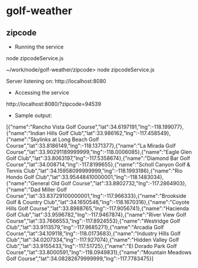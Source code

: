 # golf-weather

## zipcode
* Running the service

node zipcodeService.js

~/work/node/golf-weather/zipcode> node zipcodeService.js

Server listening on: http://localhost:8080

* Accessing the service

http://localhost:8080/?zipcode=94539

* Sample output:

[{"name":"Rancho Vista Golf Course","lat":34.6197191,"lng":-118.199077},{"name":"Indian Hills Golf Club","lat":33.986162,"lng":-117.458549},{"name":"Skylinks at Long Beach Golf Course","lat":33.8186149,"lng":-118.1371377},{"name":"La Mirada Golf Course","lat":33.90291189999999,"lng":-118.0006085},{"name":"Eagle Glen Golf Club","lat":33.8063197,"lng":-117.5358674},{"name":"Diamond Bar Golf Course","lat":34.008714,"lng":-117.8199655},{"name":"Scholl Canyon Golf & Tennis Club","lat":34.15958099999999,"lng":-118.1993186},{"name":"Rio Hondo Golf Club","lat":33.95448410000001,"lng":-118.1483034},{"name":"General Old Golf Course","lat":33.8802732,"lng":-117.2864903},{"name":"Dad Miller Golf Course","lat":33.83729100000001,"lng":-117.966333},{"name":"Brookside Golf & Country Club","lat":34.1650546,"lng":-118.1670316},{"name":"Coyote Hills Golf Course","lat":33.8988765,"lng":-117.9056741},{"name":"Hacienda Golf Club","lat":33.9596782,"lng":-117.9467874},{"name":"River View Golf Course","lat":33.7666553,"lng":-117.8924553},{"name":"Westridge Golf Club","lat":33.9113579,"lng":-117.9685271},{"name":"Arcadia Golf Course","lat":34.109118,"lng":-118.0173683},{"name":"Industry Hills Golf Club","lat":34.0207334,"lng":-117.927074},{"name":"Hidden Valley Golf Club","lat":33.9155433,"lng":-117.51725},{"name":"El Dorado Park Golf Course","lat":33.8000591,"lng":-118.0949831},{"name":"Mountain Meadows Golf Course","lat":34.08282679999999,"lng":-117.7783475}]